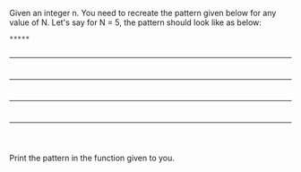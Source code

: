 <p>Given an integer n. You need to recreate the pattern given below for any value of N. Let&#39;s say for N = 5, the pattern should look like as below:</p>
<pre><code>*****

*****

*****

*****

*****
</code></pre>
<p>Print the pattern in the function given to you.</p>

